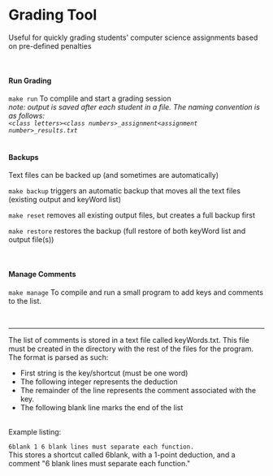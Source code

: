 # Grading Tool
Useful for quickly grading students' computer science assignments based on pre-defined penalties

<br>

<h4>Run Grading</h4>

`make run` To complile and start a grading session
<br>
<em>note: output is saved after each student in a file. The naming convention is as follows: 
<br>
`<class letters><class numbers>_assignment<assignment number>_results.txt`</em>
<br>
<br>
<h4>Backups</h4>
<p>
Text files can be backed up (and sometimes are automatically) 

`make backup` triggers an automatic backup that moves all the text files (existing output and keyWord list)

`make reset` removes all existing output files, but creates a full backup first

`make restore` restores the backup (full restore of both keyWord list and output file(s))
</p>
<br>
<h4>Manage Comments</h4>

`make manage` To compile and run a small program to add keys and comments to the list.

<br>
<hr>

The list of comments is stored in a text file called keyWords.txt. This file must be created in the directory
with the rest of the files for the program. The format is parsed as such:
- First string is the key/shortcut (must be one word)
- The following integer represents the deduction
- The remainder of the line represents the comment associated with the key.
- The following blank line marks the end of the list

<br>
Example listing:
<br>

`6blank 1 6 blank lines must separate each function.`
<br>
This stores a shortcut called 6blank, with a 1-point deduction, and a comment "6 blank lines must separate each function."
